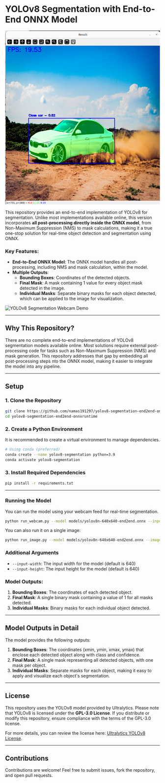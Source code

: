 # YOLOv8 Segmentation with End-to-End ONNX Model

![YOLOv8 Segmentation Example](assets/git_image.png)

This repository provides an end-to-end implementation of YOLOv8 for segmentation. Unlike most implementations available online, this version incorporates **all post-processing directly inside the ONNX model**, from Non-Maximum Suppression (NMS) to mask calculations, making it a true one-stop solution for real-time object detection and segmentation using ONNX. 

### Key Features:
- **End-to-End ONNX Model**: The ONNX model handles all post-processing, including NMS and mask calculation, within the model.
- **Multiple Outputs**:
  - **Bounding Boxes**: Coordinates of the detected objects.
  - **Final Mask**: A mask containing 1 value for every object mask detected in the image.
  - **Individual Masks**: Separate binary masks for each object detected, which can be applied to the image for visualization.

![YOLOv8 Segmentation Webcam Demo](assets/git_webcam.gif)

---

## Why This Repository?

There are no complete end-to-end implementations of YOLOv8 segmentation models available online. Most solutions require external post-processing code for tasks such as Non-Maximum Suppression (NMS) and mask generation. This repository addresses that gap by embedding all post-processing steps nto the ONNX model, making it easier to integrate the model into any pipeline.

---

## Setup

### 1. Clone the Repository

```bash
git clone https://github.com/namas191297/yolov8-segmentation-end2end-onnxruntime.git
cd yolov8-segmentation-end2end-onnxruntime
```

### 2. Create a Python Environment

It is recommended to create a virtual environment to manage dependencies.

```bash
# Using conda (preferred)
conda create --name yolov8-segmentation python=3.9
conda activate yolov8-segmentation
```

### 3. Install Required Dependencies

```bash
pip install -r requirements.txt
```

---

### Running the Model

You can run the model using your webcam feed for real-time segmentation.

```bash
python run_webcam.py --model models/yolov8n-640x640-end2end.onnx --input-width 640 --input-height 640
```

You can also run it on a single image:

```bash 
python run_image.py --model models/yolov8n-640x640-end2end.onnx --image assets/pexels-car.jpg --input-width 640 --input-height 640
```

### Additional Arguments

- `--input-width`: The input width for the model (default is 640)
- `--input-height`: The input height for the model (default is 640)

### Model Outputs:
1. **Bounding Boxes**: The coordinates of each detected object.
2. **Final Mask**: A single binary mask containing a value of 1 for all masks detected.
3. **Individual Masks**: Binary masks for each individual object detected.


---

## Model Outputs in Detail

The model provides the following outputs:
1. **Bounding Boxes**: The coordinates (xmin, ymin, xmax, ymax) that enclose each detected object along with class and confidence.
2. **Final Mask**: A single mask representing all detected objects, with one mask per object.
3. **Individual Masks**: Separate masks for each object, making it easy to apply and visualize each object's segmentation.

--- 

## License

This repository uses the YOLOv8 model provided by Ultralytics. Please note that YOLOv8 is licensed under the **GPL-3.0 License**. If you distribute or modify this repository, ensure compliance with the terms of the GPL-3.0 license.

For more details, you can review the license here: [Ultralytics YOLOv8 License](https://github.com/ultralytics/yolov8/blob/main/LICENSE).

---

## Contributions

Contributions are welcome! Feel free to submit issues, fork the repository, and open pull requests.
